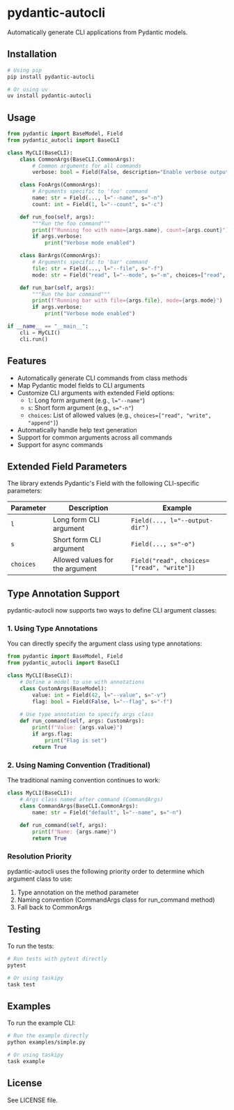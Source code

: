 # pydantic-autocli

Automatically generate CLI applications from Pydantic models.

## Installation

```bash
# Using pip
pip install pydantic-autocli

# Or using uv
uv install pydantic-autocli
```

## Usage

```python
from pydantic import BaseModel, Field
from pydantic_autocli import BaseCLI

class MyCLI(BaseCLI):
    class CommonArgs(BaseCLI.CommonArgs):
        # Common arguments for all commands
        verbose: bool = Field(False, description="Enable verbose output")

    class FooArgs(CommonArgs):
        # Arguments specific to 'foo' command
        name: str = Field(..., l="--name", s="-n")
        count: int = Field(1, l="--count", s="-c")

    def run_foo(self, args):
        """Run the foo command"""
        print(f"Running foo with name={args.name}, count={args.count}")
        if args.verbose:
            print("Verbose mode enabled")

    class BarArgs(CommonArgs):
        # Arguments specific to 'bar' command
        file: str = Field(..., l="--file", s="-f")
        mode: str = Field("read", l="--mode", s="-m", choices=["read", "write", "append"])

    def run_bar(self, args):
        """Run the bar command"""
        print(f"Running bar with file={args.file}, mode={args.mode}")
        if args.verbose:
            print("Verbose mode enabled")

if __name__ == "__main__":
    cli = MyCLI()
    cli.run()
```

## Features

- Automatically generate CLI commands from class methods
- Map Pydantic model fields to CLI arguments
- Customize CLI arguments with extended Field options:
  - `l`: Long form argument (e.g., `l="--name"`)
  - `s`: Short form argument (e.g., `s="-n"`)
  - `choices`: List of allowed values (e.g., `choices=["read", "write", "append"]`)
- Automatically handle help text generation
- Support for common arguments across all commands
- Support for async commands

## Extended Field Parameters

The library extends Pydantic's Field with the following CLI-specific parameters:

| Parameter | Description | Example |
|-----------|-------------|---------|
| `l` | Long form CLI argument | `Field(..., l="--output-dir")` |
| `s` | Short form CLI argument | `Field(..., s="-o")` |
| `choices` | Allowed values for the argument | `Field("read", choices=["read", "write"])` |

## Type Annotation Support

pydantic-autocli now supports two ways to define CLI argument classes:

### 1. Using Type Annotations

You can directly specify the argument class using type annotations:

```python
from pydantic import BaseModel, Field
from pydantic_autocli import BaseCLI

class MyCLI(BaseCLI):
    # Define a model to use with annotations
    class CustomArgs(BaseModel):
        value: int = Field(42, l="--value", s="-v")
        flag: bool = Field(False, l="--flag", s="-f")
    
    # Use type annotation to specify args class
    def run_command(self, args: CustomArgs):
        print(f"Value: {args.value}")
        if args.flag:
            print("Flag is set")
        return True
```

### 2. Using Naming Convention (Traditional)

The traditional naming convention continues to work:

```python
class MyCLI(BaseCLI):
    # Args class named after command (CommandArgs)
    class CommandArgs(BaseCLI.CommonArgs):
        name: str = Field("default", l="--name", s="-n")
    
    def run_command(self, args):
        print(f"Name: {args.name}")
        return True
```

### Resolution Priority

pydantic-autocli uses the following priority order to determine which argument class to use:

1. Type annotation on the method parameter
2. Naming convention (CommandArgs class for run_command method)
3. Fall back to CommonArgs

## Testing

To run the tests:

```bash
# Run tests with pytest directly
pytest

# Or using taskipy
task test
```

## Examples

To run the example CLI:

```bash
# Run the example directly
python examples/simple.py

# Or using taskipy
task example
```

## License

See LICENSE file.
